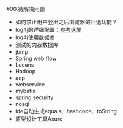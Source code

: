 #00.待解决问题

* 如何禁止用户登出之后浏览器的回退功能？
* log4j的详细配置：<a href="http://zhangxiang390.iteye.com/blog/258455" target="_blank">参考这里</a>
* log4j使用数据库
* 测试的内存数据库
* jbmp
* Spring web flow
* Lucens
* Hadoop
* aop
* webservice
* mybatis
* spring security
* nosql
* ide自动生成equals、hashcode、toString
* 原型设计工具Axure
